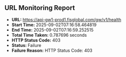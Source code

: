 ## URL Monitoring Report

- **URL:** https://api-gw1-prod1.fisglobal.com/gw/v1/health
- **Start Time:** 2025-09-02T07:16:58.464819
- **End Time:** 2025-09-02T07:16:59.252515
- **Total Time Taken:** 0.787696 seconds
- **HTTP Status Code:** 403
- **Status:** Failure
- **Failure Reason:** HTTP Status Code: 403
